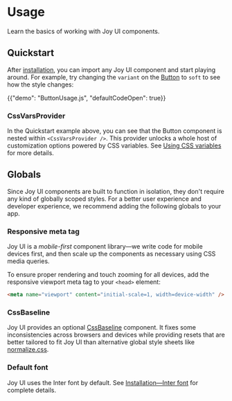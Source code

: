 # Usage

<p class="description">Learn the basics of working with Joy UI components.</p>

## Quickstart

After [installation](/joy-ui/getting-started/installation/), you can import any Joy UI component and start playing around.
For example, try changing the `variant` on the [Button](/joy-ui/react-button/) to `soft` to see how the style changes:

{{"demo": "ButtonUsage.js", "defaultCodeOpen": true}}

### CssVarsProvider

In the Quickstart example above, you can see that the Button component is nested within `<CssVarsProvider />`.
This provider unlocks a whole host of customization options powered by CSS variables.
See [Using CSS variables](/joy-ui/customization/using-css-variables/) for more details.

## Globals

Since Joy UI components are built to function in isolation, they don't require any kind of globally scoped styles.
For a better user experience and developer experience, we recommend adding the following globals to your app.

### Responsive meta tag

Joy UI is a _mobile-first_ component library—we write code for mobile devices first, and then scale up the components as necessary using CSS media queries.

To ensure proper rendering and touch zooming for all devices, add the responsive viewport meta tag to your `<head>` element:

```html
<meta name="viewport" content="initial-scale=1, width=device-width" />
```

### CssBaseline

Joy UI provides an optional [CssBaseline](/joy-ui/react-css-baseline/) component.
It fixes some inconsistencies across browsers and devices while providing resets that are better tailored to fit Joy UI than alternative global style sheets like [normalize.css](https://github.com/necolas/normalize.css/).

### Default font

Joy UI uses the Inter font by default.
See [Installation—Inter font](/joy-ui/getting-started/installation/#inter-font) for complete details.
